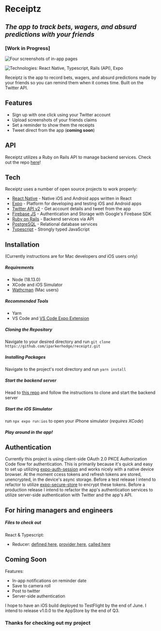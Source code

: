 # Receiptz
## _The app to track bets, wagers, and absurd predictions with your friends_
### [Work in Progress]

![Four screenshots of in-app pages](https://i.ibb.co/c1Ddbp3/Untitled-design.jpg)

![Technologies: React Native, Typescript, Rails (API), Expo](https://i.ibb.co/MkY6tJX/Untitled-design.png)

Receiptz is the app to record bets, wagers, and absurd predictions made by your friends so you can remind them when it comes time. Built on the Twitter API.

## Features

- Sign up with one click using your Twitter account
- Upload screenshots of your friends claims
- Set a reminder to show them the receipts
- Tweet direct from the app (**coming soon**)

## API

Receiptz utilizes a Ruby on Rails API to manage backend services. Check out the repo [here](https://github.com/iparkerhodge/receiptz-api)!

## Tech

Receiptz uses a number of open source projects to work properly:

- [React Native](https://reactnative.dev) - Native iOS and Android apps written in React
- [Expo](https://expo.dev/) - Platform for developing and testing iOS and Android apps
- [Twitter API v2](https://developer.twitter.com/en/docs/twitter-api) - Get account details and tweet from the app
- [Firebase JS](https://firebase.google.com/docs/reference/js) - Authentication and Storage with Google's Firebase SDK
- [Ruby on Rails](https://rubyonrails.org/) - Backend services via API
- [PostgreSQL](https://www.postgresql.org/) - Relational database services
- [Typescript](https://www.typescriptlang.org/) - Strongly typed JavaScript

## Installation
(Currently instructions are for Mac developers _and_ iOS users only)
##### Requirements
- Node (18.13.0)
- XCode and iOS Simulator
- [Wathcman](https://facebook.github.io/watchman/docs/install#buildinstall) (Mac users)

##### Recommended Tools
- Yarn
- VS Code and [VS Code Expo Extension](https://marketplace.visualstudio.com/items?itemName=expo.vscode-expo-tools)

##### Cloning the Repository
Navigate to your desired directory and run `git clone https://github.com/iparkerhodge/receiptz.git`

##### Installing Packages
Navigate to the project's root directory and run `yarn install`

##### Start the backend server
Head to [this repo](https://github.com/iparkerhodge/receiptz-api) and follow the instructions to clone and start the backend server

##### Start the iOS Simulator
run `npx expo run:ios` to open your iPhone simulator (_requires XCode_)

##### Play around in the app!

## Authentication
Currently this project is using client-side OAuth 2.0 PKCE Authorization Code flow for authentication. This is primarily because it's quick and easy to set up utilizing [expo-auth-session](https://docs.expo.dev/versions/latest/sdk/auth-session) and works nicely with a native device browser. At the moment ccess tokens and refresh tokens are stored, unencrypted, in the device's async storage. Before a test release I intend to refactor to utilize [expo-secure-store](https://docs.expo.dev/versions/latest/sdk/securestore) to encrypt these tokens. Before a production release I intend to refactor the app's authentication services to utilize server-side authentication with Twitter and the app's API.

## For hiring managers and engineers
##### Files to check out
React & Typescript:
  - Reducer: [defined here](helpers/receipts.ts), [provider here](context/receiptContext.tsx), [called here](components/receipts/steps)

## Coming Soon
Features:
- In-app notifications on reminder date
- Save to camera roll
- Post to twitter
- Server-side authentication

I hope to have an iOS build deployed to TestFlight by the end of June. I intend to release v1.0.0 to the AppStore by the end of Q3.

### Thanks for checking out my project